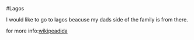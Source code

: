 #Lagos 

I would like to go to lagos beacuse my dads side of the family is from there.

for more info:[wikipeadida](https://en.wikipedia.org/wiki/Lagos)
